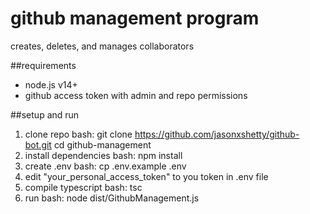 # github management program

creates, deletes, and manages collaborators

##requirements
- node.js v14+
- github access token with admin and repo permissions

##setup and run
1. clone repo
   bash:
   git clone https://github.com/jasonxshetty/github-bot.git
   cd github-management
2. install dependencies
   bash:
   npm install
3. create .env
   bash:
   cp .env.example .env
4. edit "your_personal_access_token" to you token in .env file
5. compile typescript
   bash:
   tsc
6. run
   bash:
   node dist/GithubManagement.js
